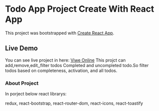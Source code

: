 # Todo App Project Create With React App

This project was bootstrapped with [Create React App](https://github.com/facebook/create-react-app).

## Live Demo

You can see live project in here: [Viwe Online](https://blog-virid-eta.vercel.app)
This projct can add,remove,edit,,filter todos Completed and uncompleted todo.So filter todos based on completeness, activation, and all todos.

### About Project

In porject below react librarys:

redux,
react-bootstrap,
react-router-dom,
react-icons,
react-toastify
